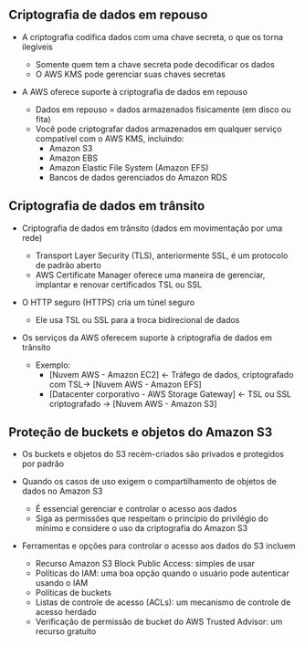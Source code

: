## Criptografia de dados em repouso

- A criptografia codifica dados com uma chave secreta, o que os torna ilegíveis
    - Somente quem tem a chave secreta pode decodificar os dados
    - O AWS KMS pode gerenciar suas chaves secretas

- A AWS oferece suporte à criptografia de dados em repouso
    - Dados em repouso = dados armazenados fisicamente (em disco ou fita)
    - Você pode criptografar dados armazenados em qualquer serviço compatível com o AWS KMS, incluindo:
        - Amazon S3
        - Amazon EBS
        - Amazon Elastic File System (Amazon EFS)
        - Bancos de dados gerenciados do Amazon RDS

## Criptografia de dados em trânsito

- Criptografia de dados em trânsito (dados em movimentação por uma rede)
    - Transport Layer Security (TLS), anteriormente SSL, é um protocolo de padrão aberto
    - AWS Certificate Manager oferece uma maneira de gerenciar, implantar e renovar certificados TSL ou SSL

- O HTTP seguro (HTTPS) cria um túnel seguro
    - Ele usa TSL ou SSL para a troca bidirecional de dados

- Os serviços da AWS oferecem suporte à criptografia de dados em trânsito
    - Exemplo:
        - [Nuvem AWS - Amazon EC2] <- Tráfego de dados, criptografado com TSL-> [Nuvem AWS - Amazon EFS]
        - [Datacenter corporativo - AWS Storage Gateway] <- TSL ou SSL criptografado -> [Nuvem AWS - Amazon S3]
    
## Proteção de buckets e objetos do Amazon S3

- Os buckets e objetos do S3 recém-criados são privados e protegidos por padrão

- Quando os casos de uso exigem o compartilhamento de objetos de dados no Amazon S3
    - É essencial gerenciar e controlar o acesso aos dados
    - Siga as permissões que respeitam o princípio do privilégio do mínimo e considere o uso da criptografia do Amazon S3

- Ferramentas e opções para controlar o acesso aos dados do S3 incluem
    - Recurso Amazon S3 Block Public Access: simples de usar
    - Políticas do IAM: uma boa opção quando o usuário pode autenticar usando o IAM
    - Políticas de buckets
    - Listas de controle de acesso (ACLs): um mecanismo de controle de acesso herdado
    - Verificação de permissão de bucket do AWS Trusted Advisor: um recurso gratuito

## 